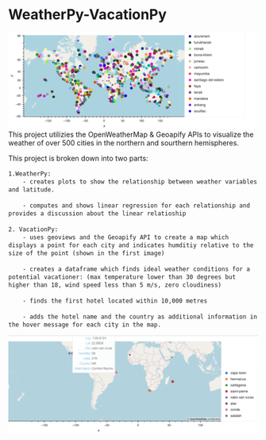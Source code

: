 # WeatherPy-VacationPy
![cities image](/output_data/cities_map.png)
This project utilizies the OpenWeatherMap & Geoapify APIs to visualize the weather of over 500 cities in the northern and sourthern hemispheres. 

This project is broken down into two parts:
    
    1.WeatherPy:
        - creates plots to show the relationship between weather variables and latitude.

        - computes and shows linear regression for each relationship and provides a discussion about the linear relatioship 

    2. VacationPy:
        - uses geoviews and the Geoapify API to create a map which displays a point for each city and indicates humditiy relative to the size of the point (shown in the first image)

        - creates a dataframe which finds ideal weather conditions for a potential vacationer: (max temperature lower than 30 degrees but higher than 18, wind speed less than 5 m/s, zero cloudiness)

        - finds the first hotel located within 10,000 metres 
        
        - adds the hotel name and the country as additional information in the hover message for each city in the map.
![hotels_image](/output_data/hotels_map%20with%20hover%20message.png)
